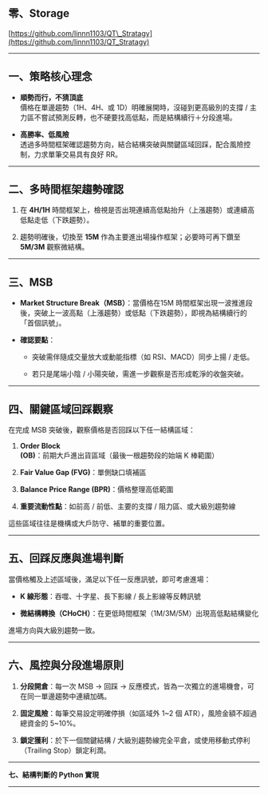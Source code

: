 ## **零、Storage**

[https://github.com/linnn1103/QT\_Stratagy](https://github.com/linnn1103/QT_Stratagy)

---

## **一、策略核心理念**

* **順勢而行，不猜頂底**  
   價格在單邊趨勢（1H、4H、或 1D）明確展開時，沒碰到更高級別的支撐 / 主力區不嘗試預測反轉，也不硬要找高低點，而是結構續行＋分段進場。

* **高勝率、低風險**  
  透過多時間框架確認趨勢方向，結合結構突破與關鍵區域回踩，配合風險控制，力求單筆交易具有良好 RR。

---

## **二、多時間框架趨勢確認**

1. 在 **4H/1H** 時間框架上，檢視是否出現連續高低點抬升（上漲趨勢）或連續高低點走低（下跌趨勢）。

2. 趨勢明確後，切換至 **15M** 作為主要進出場操作框架；必要時可再下鑽至 **5M/3M** 觀察微結構。

---

## **三、MSB**

* **Market Structure Break（MSB）**：當價格在15M 時間框架出現一波推進段後，突破上一波高點（上漲趨勢）或低點（下跌趨勢），即視為結構續行的「首個訊號」。

* **確認要點**：

  * 突破需伴隨成交量放大或動能指標（如 RSI、MACD）同步上揚 / 走低。

  * 若只是尾端小陰 / 小陽突破，需進一步觀察是否形成乾淨的收盤突破。

---

## **四、關鍵區域回踩觀察**

在完成 MSB 突破後，觀察價格是否回踩以下任一結構區域：

1. **Order Block (OB)**：前期大戶進出貨區域（最後一根趨勢段的始端 K 棒範圍）

2. **Fair Value Gap (FVG)**：單側缺口填補區

3. **Balance Price Range (BPR)**：價格整理高低範圍

4. **重要流動性點**：如前高 / 前低、主要的支撐 / 阻力區、或大級別趨勢線

這些區域往往是機構或大戶防守、補單的重要位置。

---

## **五、回踩反應與進場判斷**

當價格觸及上述區域後，滿足以下任一反應訊號，即可考慮進場：

* **K 線形態**：吞噬、十字星、長下影線 / 長上影線等反轉訊號

* **微結構轉換（CHoCH）**：在更低時間框架（1M/3M/5M）出現高低點結構變化

進場方向與大級別趨勢一致。

---

## **六、風控與分段進場原則**

1. **分段開倉**：每一次 MSB → 回踩 → 反應模式，皆為一次獨立的進場機會，可在同一單邊趨勢中連續加碼。

2. **固定風險**：每筆交易設定明確停損（如區域外 1\~2 個 ATR），風險金額不超過總資金的 5\~10%。

3. **鎖定獲利**：於下一個關鍵結構 / 大級別趨勢線完全平倉，或使用移動式停利（Trailing Stop）鎖定利潤。

---

**七、結構判斷的 Python 實現**

---